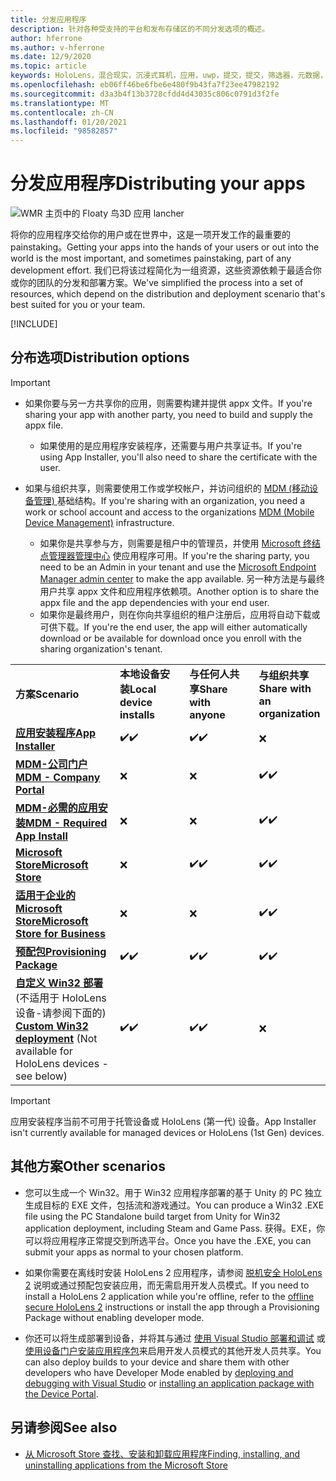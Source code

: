 ```yaml
---
title: 分发应用程序
description: 针对各种受支持的平台和发布存储区的不同分发选项的概述。
author: hferrone
ms.author: v-hferrone
ms.date: 12/9/2020
ms.topic: article
keywords: HoloLens，混合现实，沉浸式耳机，应用，uwp，提交，提交，筛选器，元数据，系统要求，关键字，wack，证书，包，appx，销售情况
ms.openlocfilehash: eb06ff46be6fbe6e480f9b43fa7f23ee47982192
ms.sourcegitcommit: d3a3b4f13b3728cfdd4d43035c806c0791d3f2fe
ms.translationtype: MT
ms.contentlocale: zh-CN
ms.lasthandoff: 01/20/2021
ms.locfileid: "98582857"
---
```

# <a name="distributing-your-apps"></a><span data-ttu-id="8beff-104">分发应用程序</span><span class="sxs-lookup"><span data-stu-id="8beff-104">Distributing your apps</span></span>

![WMR 主页中的 Floaty 鸟3D 应用 lancher](images/distribute-hero-image.png)

<span data-ttu-id="8beff-106">将你的应用程序交给你的用户或在世界中，这是一项开发工作的最重要的 painstaking。</span><span class="sxs-lookup"><span data-stu-id="8beff-106">Getting your apps into the hands of your users or out into the world is the most important, and sometimes painstaking, part of any development effort.</span></span> <span data-ttu-id="8beff-107">我们已将该过程简化为一组资源，这些资源依赖于最适合你或你的团队的分发和部署方案。</span><span class="sxs-lookup"><span data-stu-id="8beff-107">We've simplified the process into a set of resources, which depend on the distribution and deployment scenario that's best suited for you or your team.</span></span>

[!INCLUDE[](includes/before-submission.md)]

## <a name="distribution-options"></a><span data-ttu-id="8beff-108">分布选项</span><span class="sxs-lookup"><span data-stu-id="8beff-108">Distribution options</span></span>

> [!IMPORTANT]
> * <span data-ttu-id="8beff-109">如果你要与另一方共享你的应用，则需要构建并提供 appx 文件。</span><span class="sxs-lookup"><span data-stu-id="8beff-109">If you're sharing your app with another party, you need to build and supply the appx file.</span></span> 
>     * <span data-ttu-id="8beff-110">如果使用的是应用程序安装程序，还需要与用户共享证书。</span><span class="sxs-lookup"><span data-stu-id="8beff-110">If you're using App Installer, you'll also need to share the certificate with the user.</span></span>
> 
> * <span data-ttu-id="8beff-111">如果与组织共享，则需要使用工作或学校帐户，并访问组织的 [MDM (移动设备管理) ](/hololens/hololens-enroll-mdm) 基础结构。</span><span class="sxs-lookup"><span data-stu-id="8beff-111">If you're sharing with an organization, you need a work or school account and access to the organizations [MDM (Mobile Device Management)](/hololens/hololens-enroll-mdm) infrastructure.</span></span>  
>    * <span data-ttu-id="8beff-112">如果你是共享参与方，则需要是租户中的管理员，并使用 [Microsoft 终结点管理器管理中心](/mem/intune/apps/apps-deploy) 使应用程序可用。</span><span class="sxs-lookup"><span data-stu-id="8beff-112">If you're the sharing party, you need to be an Admin in your tenant and use the [Microsoft Endpoint Manager admin center](/mem/intune/apps/apps-deploy) to make the app available.</span></span> <span data-ttu-id="8beff-113">另一种方法是与最终用户共享 appx 文件和应用程序依赖项。</span><span class="sxs-lookup"><span data-stu-id="8beff-113">Another option is to share the appx file and the app dependencies with your end user.</span></span>
>    * <span data-ttu-id="8beff-114">如果你是最终用户，则在你向共享组织的租户注册后，应用将自动下载或可供下载。</span><span class="sxs-lookup"><span data-stu-id="8beff-114">If you're the end user, the app will either automatically download or be available for download once you enroll with the sharing organization's tenant.</span></span> 

<table>
<colgroup>
    <col width="33%" />
    <col width="22%" />
    <col width="22%" />
    <col width="22%" />
</colgroup>
<tr>
    <td><span data-ttu-id="8beff-115"><strong>方案</strong></span><span class="sxs-lookup"><span data-stu-id="8beff-115"><strong>Scenario</strong></span></span></td>
    <td><span data-ttu-id="8beff-116"><strong>本地设备安装</strong></span><span class="sxs-lookup"><span data-stu-id="8beff-116"><strong>Local device installs</strong></span></span></td>
    <td><span data-ttu-id="8beff-117"><strong>与任何人共享</strong></span><span class="sxs-lookup"><span data-stu-id="8beff-117"><strong>Share with anyone</strong></span></span></td>
    <td><span data-ttu-id="8beff-118"><strong>与组织共享</strong></span><span class="sxs-lookup"><span data-stu-id="8beff-118"><strong>Share with an organization</strong></span></span></td>
</tr>
<tr>
    <td><span data-ttu-id="8beff-119"><a href="https://docs.microsoft.com/hololens/app-deploy-app-installer"><strong>应用安装程序</strong></span><span class="sxs-lookup"><span data-stu-id="8beff-119"><a href="https://docs.microsoft.com/hololens/app-deploy-app-installer"><strong>App Installer</strong></span></span></td>
    <td><span data-ttu-id="8beff-120">✔️</span><span class="sxs-lookup"><span data-stu-id="8beff-120">✔️</span></span></td>
    <td><span data-ttu-id="8beff-121">✔️</span><span class="sxs-lookup"><span data-stu-id="8beff-121">✔️</span></span></td>
    <td>❌</td>
</tr>
<tr>
    <td><span data-ttu-id="8beff-122"><a href="/hololens/app-deploy-app-installer"><strong>MDM-公司门户</strong></a></span><span class="sxs-lookup"><span data-stu-id="8beff-122"><a href="/hololens/app-deploy-app-installer"><strong>MDM - Company Portal</strong></a></span></span></td>
    <td>❌</td>
    <td>❌</td>
    <td><span data-ttu-id="8beff-123">✔️</span><span class="sxs-lookup"><span data-stu-id="8beff-123">✔️</span></span></td>
</tr>
<tr>
    <td><span data-ttu-id="8beff-124"><a href="/hololens/app-deploy-intune"><strong>MDM-必需的应用安装</strong></a></span><span class="sxs-lookup"><span data-stu-id="8beff-124"><a href="/hololens/app-deploy-intune"><strong>MDM - Required App Install</strong></a></span></span></td>
    <td>❌</td>
    <td>❌</td>
    <td><span data-ttu-id="8beff-125">✔️</span><span class="sxs-lookup"><span data-stu-id="8beff-125">✔️</span></span></td>
</tr>
<tr>
    <td><span data-ttu-id="8beff-126"><a href="submitting-an-app-to-the-microsoft-store.md"><strong>Microsoft Store</strong></a></span><span class="sxs-lookup"><span data-stu-id="8beff-126"><a href="submitting-an-app-to-the-microsoft-store.md"><strong>Microsoft Store</strong></a></span></span></td>
    <td>❌</td>
    <td><span data-ttu-id="8beff-127">✔️</span><span class="sxs-lookup"><span data-stu-id="8beff-127">✔️</span></span></td>
    <td><span data-ttu-id="8beff-128">✔️</span><span class="sxs-lookup"><span data-stu-id="8beff-128">✔️</span></span></td>
</tr>
<tr>
    <td><span data-ttu-id="8beff-129"><a href="/hololens/app-deploy-store-business"><strong>适用于企业的 Microsoft Store</strong></a></span><span class="sxs-lookup"><span data-stu-id="8beff-129"><a href="/hololens/app-deploy-store-business"><strong>Microsoft Store for Business</strong></a></span></span></td>
    <td>❌</td>
    <td>❌</td>
    <td><span data-ttu-id="8beff-130">✔️</span><span class="sxs-lookup"><span data-stu-id="8beff-130">✔️</span></span></td>
</tr>
<tr>
    <td><span data-ttu-id="8beff-131"><a href="/hololens/app-deploy-provisioning-package"><strong>预配包</strong></a></span><span class="sxs-lookup"><span data-stu-id="8beff-131"><a href="/hololens/app-deploy-provisioning-package"><strong>Provisioning Package</strong></a></span></span></td>
    <td><span data-ttu-id="8beff-132">✔️</span><span class="sxs-lookup"><span data-stu-id="8beff-132">✔️</span></span></td>
    <td><span data-ttu-id="8beff-133">✔️</span><span class="sxs-lookup"><span data-stu-id="8beff-133">✔️</span></span></td>
    <td><span data-ttu-id="8beff-134">✔️</span><span class="sxs-lookup"><span data-stu-id="8beff-134">✔️</span></span></td>
</tr>
<tr>
    <td><span data-ttu-id="8beff-135"><a href="#other-scenarios"><strong>自定义 Win32 部署</strong></a> (不适用于 HoloLens 设备-请参阅下面的) </span><span class="sxs-lookup"><span data-stu-id="8beff-135"><a href="#other-scenarios"><strong>Custom Win32 deployment</strong></a> (Not available for HoloLens devices - see below)</span></span></td>
    <td><span data-ttu-id="8beff-136">✔️</span><span class="sxs-lookup"><span data-stu-id="8beff-136">✔️</span></span></td>
    <td><span data-ttu-id="8beff-137">✔️</span><span class="sxs-lookup"><span data-stu-id="8beff-137">✔️</span></span></td>
    <td>❌</td>
</tr>
</table>

> [!IMPORTANT]
> <span data-ttu-id="8beff-138">应用安装程序当前不可用于托管设备或 HoloLens (第一代) 设备。</span><span class="sxs-lookup"><span data-stu-id="8beff-138">App Installer isn't currently available for managed devices or HoloLens (1st Gen) devices.</span></span>

## <a name="other-scenarios"></a><span data-ttu-id="8beff-139">其他方案</span><span class="sxs-lookup"><span data-stu-id="8beff-139">Other scenarios</span></span>

* <span data-ttu-id="8beff-140">您可以生成一个 Win32。用于 Win32 应用程序部署的基于 Unity 的 PC 独立生成目标的 EXE 文件，包括流和游戏通过。</span><span class="sxs-lookup"><span data-stu-id="8beff-140">You can produce a Win32 .EXE file using the PC Standalone build target from Unity for Win32 application deployment, including Steam and Game Pass.</span></span> <span data-ttu-id="8beff-141">获得。EXE，你可以将应用程序正常提交到所选平台。</span><span class="sxs-lookup"><span data-stu-id="8beff-141">Once you have the .EXE, you can submit your apps as normal to your chosen platform.</span></span> 

* <span data-ttu-id="8beff-142">如果你需要在离线时安装 HoloLens 2 应用程序，请参阅 [脱机安全 HoloLens 2](/hololens/hololens-common-scenarios-offline-secure) 说明或通过预配包安装应用，而无需启用开发人员模式。</span><span class="sxs-lookup"><span data-stu-id="8beff-142">If you need to install a HoloLens 2 application while you're offline, refer to the [offline secure HoloLens 2](/hololens/hololens-common-scenarios-offline-secure) instructions or install the app through a Provisioning Package without enabling developer mode.</span></span>

* <span data-ttu-id="8beff-143">你还可以将生成部署到设备，并将其与通过 [使用 Visual Studio 部署和调试](../develop/platform-capabilities-and-apis/using-visual-studio.md) 或 [使用设备门户安装应用程序包](../develop/platform-capabilities-and-apis/using-the-windows-device-portal.md#sideloading-applications)来启用开发人员模式的其他开发人员共享。</span><span class="sxs-lookup"><span data-stu-id="8beff-143">You can also deploy builds to your device and share them with other developers who have Developer Mode enabled by [deploying and debugging with Visual Studio](../develop/platform-capabilities-and-apis/using-visual-studio.md) or [installing an application package with the Device Portal](../develop/platform-capabilities-and-apis/using-the-windows-device-portal.md#sideloading-applications).</span></span>

## <a name="see-also"></a><span data-ttu-id="8beff-144">另请参阅</span><span class="sxs-lookup"><span data-stu-id="8beff-144">See also</span></span>
* [<span data-ttu-id="8beff-145">从 Microsoft Store 查找、安装和卸载应用程序</span><span class="sxs-lookup"><span data-stu-id="8beff-145">Finding, installing, and uninstalling applications from the Microsoft Store</span></span>](/hololens/holographic-store-apps)